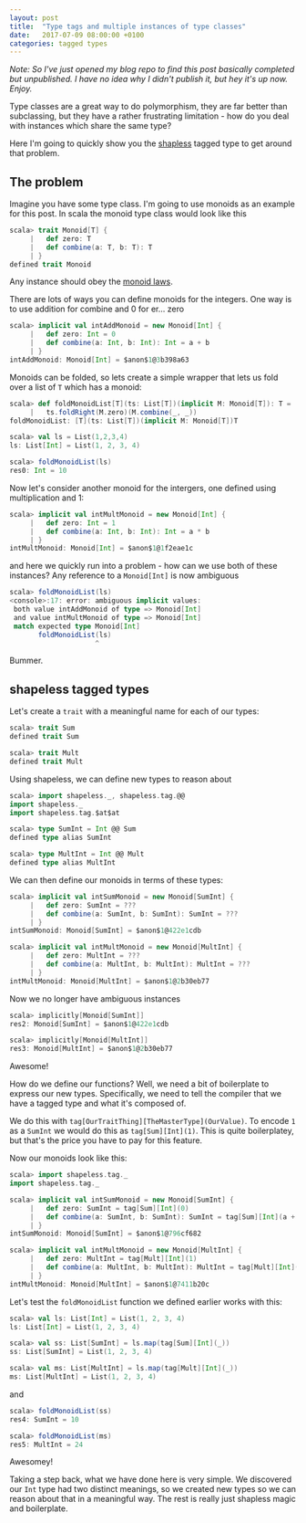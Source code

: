 ```yaml
---
layout: post
title:  "Type tags and multiple instances of type classes"
date:   2017-07-09 08:00:00 +0100
categories: tagged types
---
```


_Note: So I've just opened my blog repo to find this post basically completed but unpublished. I have no idea why I didn't publish it, but hey it's up now. Enjoy._

Type classes are a great way to do polymorphism, they are far better than subclassing, but they have a rather frustrating limitation - how do you deal with instances which share the same type?

Here I'm going to quickly show you the [shapless](https://github.com/milessabin/shapeless) tagged type to get around that problem.

## The problem

Imagine you have some type class. I'm going to use monoids as an example for this post. In scala the monoid type class would look like this

```scala
scala> trait Monoid[T] {
     |   def zero: T
     |   def combine(a: T, b: T): T
     | }
defined trait Monoid
```

Any instance should obey the [monoid laws](https://en.wikibooks.org/wiki/Haskell/Monoids).

There are lots of ways you can define monoids for the integers. One way is to use addition for combine and 0 for er... zero

```scala
scala> implicit val intAddMonoid = new Monoid[Int] {
     |   def zero: Int = 0
     |   def combine(a: Int, b: Int): Int = a + b
     | }
intAddMonoid: Monoid[Int] = $anon$1@3b398a63
```

Monoids can be folded, so lets create a simple wrapper that lets us fold over a list of `T` which has a monoid:

```scala
scala> def foldMonoidList[T](ts: List[T])(implicit M: Monoid[T]): T = 
     |   ts.foldRight(M.zero)(M.combine(_, _))
foldMonoidList: [T](ts: List[T])(implicit M: Monoid[T])T

scala> val ls = List(1,2,3,4)
ls: List[Int] = List(1, 2, 3, 4)

scala> foldMonoidList(ls)
res0: Int = 10
```

Now let's consider another monoid for the intergers, one defined using multiplication and 1:

```scala
scala> implicit val intMultMonoid = new Monoid[Int] {
     |   def zero: Int = 1
     |   def combine(a: Int, b: Int): Int = a * b
     | }
intMultMonoid: Monoid[Int] = $anon$1@1f2eae1c
```

and here we quickly run into a problem - how can we use both of these instances? Any reference to a `Monoid[Int]` is now ambiguous

```scala
scala> foldMonoidList(ls)
<console>:17: error: ambiguous implicit values:
 both value intAddMonoid of type => Monoid[Int]
 and value intMultMonoid of type => Monoid[Int]
 match expected type Monoid[Int]
       foldMonoidList(ls)
                     ^
```

Bummer.

## shapeless tagged types

Let's create a `trait` with a meaningful name for each of our types:

```scala
scala> trait Sum
defined trait Sum

scala> trait Mult
defined trait Mult
```

Using shapeless, we can define new types to reason about

```scala
scala> import shapeless._, shapeless.tag.@@
import shapeless._
import shapeless.tag.$at$at

scala> type SumInt = Int @@ Sum
defined type alias SumInt

scala> type MultInt = Int @@ Mult
defined type alias MultInt
```

We can then define our monoids in terms of these types:

```scala
scala> implicit val intSumMonoid = new Monoid[SumInt] {
     |   def zero: SumInt = ???
     |   def combine(a: SumInt, b: SumInt): SumInt = ???
     | }
intSumMonoid: Monoid[SumInt] = $anon$1@422e1cdb

scala> implicit val intMultMonoid = new Monoid[MultInt] {
     |   def zero: MultInt = ???
     |   def combine(a: MultInt, b: MultInt): MultInt = ???
     | }
intMultMonoid: Monoid[MultInt] = $anon$1@2b30eb77
```

Now we no longer have ambiguous instances

```scala
scala> implicitly[Monoid[SumInt]]
res2: Monoid[SumInt] = $anon$1@422e1cdb

scala> implicitly[Monoid[MultInt]]
res3: Monoid[MultInt] = $anon$1@2b30eb77
```

Awesome!

How do we define our functions? Well, we need a bit of boilerplate to express our new types. Specifically, we need to tell the compiler that we have a tagged type and what it's composed of.

We do this with `tag[OurTraitThing][TheMasterType](OurValue)`. To encode `1` as a `SumInt` we would do this as `tag[Sum][Int](1)`. This is quite boilerplatey, but that's the price you have to pay for this feature.

Now our monoids look like this:

```scala
scala> import shapeless.tag._
import shapeless.tag._

scala> implicit val intSumMonoid = new Monoid[SumInt] {
     |   def zero: SumInt = tag[Sum][Int](0)
     |   def combine(a: SumInt, b: SumInt): SumInt = tag[Sum][Int](a + b)
     | }
intSumMonoid: Monoid[SumInt] = $anon$1@796cf682

scala> implicit val intMultMonoid = new Monoid[MultInt] {
     |   def zero: MultInt = tag[Mult][Int](1)
     |   def combine(a: MultInt, b: MultInt): MultInt = tag[Mult][Int](a * b)
     | }
intMultMonoid: Monoid[MultInt] = $anon$1@7411b20c
```

Let's test the `foldMonoidList` function we defined earlier works with this:

```scala
scala> val ls: List[Int] = List(1, 2, 3, 4)
ls: List[Int] = List(1, 2, 3, 4)

scala> val ss: List[SumInt] = ls.map(tag[Sum][Int](_))
ss: List[SumInt] = List(1, 2, 3, 4)

scala> val ms: List[MultInt] = ls.map(tag[Mult][Int](_))
ms: List[MultInt] = List(1, 2, 3, 4)
```

and

```scala
scala> foldMonoidList(ss)
res4: SumInt = 10

scala> foldMonoidList(ms)
res5: MultInt = 24
```

Awesomey!

Taking a step back, what we have done here is very simple. We discovered our `Int` type had two distinct meanings, so we created new types so we can reason about that in a meaningful way. The rest is really just shapless magic and boilerplate.
